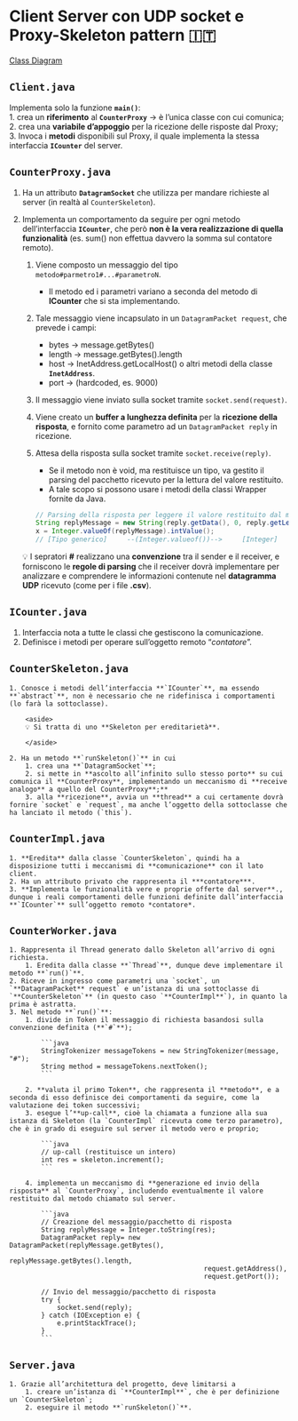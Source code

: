 # Client Server con UDP socket e Proxy-Skeleton pattern 🇮🇹
[Class Diagram](ClassDiagram.png)
## **`Client.java`**
Implementa solo la funzione **`main()`**:<br/>
    1. crea un **riferimento** al **`CounterProxy`** → è l’unica classe con cui comunica;<br/>
    2. crea una **variabile d’appoggio** per la ricezione delle risposte dal Proxy;<br/>
    3. Invoca i **metodi** disponibili sul Proxy, il quale implementa la stessa interfaccia **`ICounter`** del server.
## **`CounterProxy.java`**
1. Ha un attributo **`DatagramSocket`** che utilizza per mandare richieste al server (in realtà al `CounterSkeleton`).
2. Implementa un comportamento da seguire per ogni metodo dell’interfaccia **`ICounter`**, che però **non è la vera realizzazione di quella funzionalità** (es. sum() non effettua davvero la somma sul contatore remoto).
    1. Viene composto un messaggio del tipo `metodo#parmetro1#...#parametroN`.
        - Il metodo ed i parametri variano a seconda del metodo di **ICounter** che si sta implementando.
    2. Tale messaggio viene incapsulato in un `DatagramPacket request`, che prevede i campi:
        - bytes → message.getBytes()
        - length → message.getBytes().length
        - host → InetAddress.getLocalHost() o altri metodi della classe **`InetAddress`**.
        - port → (hardcoded, es. 9000)
    3. Il messaggio viene inviato sulla socket tramite `socket.send(request)`.
    4. Viene creato un **buffer a lunghezza definita** per la **ricezione della risposta**, e fornito come parametro ad un `DatagramPacket reply` in ricezione.
    5. Attesa della risposta sulla socket tramite `socket.receive(reply)`.
        - Se il metodo non è void, ma restituisce un tipo, va gestito il parsing del pacchetto ricevuto per la lettura del valore restituito.
        - A tale scopo si possono usare i metodi della classi Wrapper fornite da Java.

        ```java
        // Parsing della risposta per leggere il valore restituito dal metodo
        String replyMessage = new String(reply.getData(), 0, reply.getLength());
        x = Integer.valueOf(replyMessage).intValue();
        // [Tipo generico]     --(Integer.valueof())-->     [Integer]    --(.intvalue())-->       [int]
        ```


    <aside>
    💡 I sepratori <b>#</b> realizzano una <b>convenzione</b> tra il sender e il receiver, e forniscono le <b>regole di parsing</b> che il receiver dovrà implementare per analizzare e comprendere le informazioni contenute nel <b>datagramma UDP</b> ricevuto (come per i file <b>.csv</b>).

    </aside>
        
## **`ICounter.java`**
1. Interfaccia nota a tutte le classi che gestiscono la comunicazione.
2. Definisce i metodi per operare sull’oggetto remoto “*contatore*”.
## **`CounterSkeleton.java`**
    1. Conosce i metodi dell’interfaccia **`ICounter`**, ma essendo **`abstract`**, non è necessario che ne ridefinisca i comportamenti (lo farà la sottoclasse).
        
        <aside>
        💡 Si tratta di uno **Skeleton per ereditarietà**.
        
        </aside>
        
    2. Ha un metodo **`runSkeleton()`** in cui
        1. crea una **`DatagramSocket`**;
        2. si mette in **ascolto all’infinito sullo stesso porto** su cui comunica il **CounterProxy**, implementando un meccanismo di **receive analogo** a quello del CounterProxy**;**
        3. alla **ricezione**, avvia un **thread** a cui certamente dovrà fornire `socket` e `request`, ma anche l’oggetto della sottoclasse che ha lanciato il metodo (`this`).
## **`CounterImpl.java`**
    1. **Eredita** dalla classe `CounterSkeleton`, quindi ha a disposizione tutti i meccanismi di **comunicazione** con il lato client.
    2. Ha un attributo privato che rappresenta il ***contatore***.
    3. **Implementa le funzionalità vere e proprie offerte dal server**., dunque i reali comportamenti delle funzioni definite dall’interfaccia **`ICounter`** sull’oggetto remoto *contatore*.
## **`CounterWorker.java`**
    1. Rappresenta il Thread generato dallo Skeleton all’arrivo di ogni richiesta.
        1. Eredita dalla classe **`Thread`**, dunque deve implementare il metodo **`run()`**.
    2. Riceve in ingresso come parametri una `socket`, un `**DatagramPacket** request` e un’istanza di una sottoclasse di `**CounterSkeleton`** (in questo caso `**CounterImpl**`), in quanto la prima è astratta.
    3. Nel metodo **`run()`**:
        1. divide in Token il messaggio di richiesta basandosi sulla convenzione definita (**`#`**);
            
            ```java
            StringTokenizer messageTokens = new StringTokenizer(message, "#");
            String method = messageTokens.nextToken();
            ```
            
        2. **valuta il primo Token**, che rappresenta il **metodo**, e a seconda di esso definisce dei comportamenti da seguire, come la valutazione dei token successivi;
        3. esegue l’**up-call**, cioè la chiamata a funzione alla sua istanza di Skeleton (la `CounterImpl` ricevuta come terzo parametro), che è in grado di eseguire sul server il metodo vero e proprio;
            
            ```java
            // up-call (restituisce un intero)
            int res = skeleton.increment();
            ```
            
        4. implementa un meccanismo di **generazione ed invio della risposta** al `CounterProxy`, includendo eventualmente il valore restituito dal metodo chiamato sul server.
            
            ```java
            // Creazione del messaggio/pacchetto di risposta
            String replyMessage = Integer.toString(res);
            DatagramPacket reply= new DatagramPacket(replyMessage.getBytes(),
                                                     replyMessage.getBytes().length,
                                                     request.getAddress(),
                                                     request.getPort());
            
            // Invio del messaggio/pacchetto di risposta
            try {
                socket.send(reply);
            } catch (IOException e) {
                e.printStackTrace();
            }
            ```
## **`Server.java`**
    1. Grazie all’architettura del progetto, deve limitarsi a
        1. creare un’istanza di `**CounterImpl**`, che è per definizione un `CounterSkeleton`;
        2. eseguire il metodo **`runSkeleton()`**.
